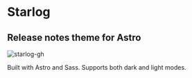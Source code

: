# Starlog

## Release notes theme for Astro

![starlog-gh](https://github.com/doodlemarks/starlog/assets/2244813/9c5c2e46-665a-437e-a971-053db4dbff63)

Built with Astro and Sass. Supports both dark and light modes.
